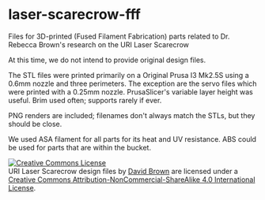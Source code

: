 # laser-scarecrow-fff
Files for 3D-printed (Fused Filament Fabrication) parts related to Dr. Rebecca Brown's research on the URI Laser Scarecrow

At this time, we do not intend to provide original design files. 

The STL files were printed primarily on a Original Prusa I3 Mk2.5S using a 0.6mm nozzle and three perimeters. The exception are the servo files which were printed with a 0.25mm nozzle. PrusaSlicer's variable layer height was useful. Brim used often; supports rarely if ever.

PNG renders are included; filenames don't always match the STLs, but they should be close.

We used ASA filament for all parts for its heat and UV resistance. ABS could be used for parts that are within the bucket.

<a rel="license" href="http://creativecommons.org/licenses/by-nc-sa/4.0/"><img alt="Creative Commons License" style="border-width:0" src="https://i.creativecommons.org/l/by-nc-sa/4.0/88x31.png" /></a><br /><span xmlns:dct="http://purl.org/dc/terms/" property="dct:title">URI Laser Scarecrow</span> design files by <a xmlns:cc="http://creativecommons.org/ns#" href="http://laserscarecrow.info" property="cc:attributionName" rel="cc:attributionURL">David Brown</a> are licensed under a <a rel="license" href="http://creativecommons.org/licenses/by-nc-sa/4.0/">Creative Commons Attribution-NonCommercial-ShareAlike 4.0 International License</a>.
